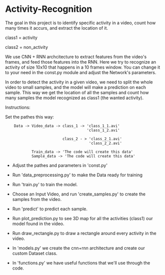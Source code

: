 # Activity-Recognition
The goal in this project is to identify specific activity in a video, count how many times it accurs, and extract the location of it.

class1 = activity

class2 = non_activity

We use CNN + RNN archcitecture to extract features from the video's frames, and feed those features into the RNN.
Here we try to recognize an activity of size 10x10 that happens in a 10 frames window.
You can change it to your need in the const.py module and adjust the Network's parameters.

In order to detect the activity in a given video, we need to split the whole video to small samples, and the model will make a prediction on each sample. This way we get the location of all the samples and count how many samples the model recognized as class1 (the wanted activity). 


Instructions:

Set the pathes this way:

        Data -> Video_data -> class_1 -> 'class_1_1.avi'
                                         'class_1_2.avi'
        
                              class_2 - > 'class_2_1.avi'
                                          'class_2_2.avi'
        
                Train_data -> 'The code will create this data'                       
                Sample_data -> 'The code will create this data'                       
                      
                                 
- Adjust the pathes and parameters in 'const.py'
- Run 'data_preprocessing.py' to make the Data ready for training
- Run 'train.py' to train the model.
- Choose an Input Video, and run 'create_samples.py' to create the samples from the video.
- Run 'predict' to predict each sample.
- Run plot_prediction.py to see 3D map for all the activities (class1) our model found in the video.
- Run draw_rectangle.py to draw a rectangle around every activity in the video.
                                
  
  
- In 'models.py' we create the cnn+rnn architecture and create our custom Dataset class.
- In 'functions.py' we have useful functions that we'll use through the code.
